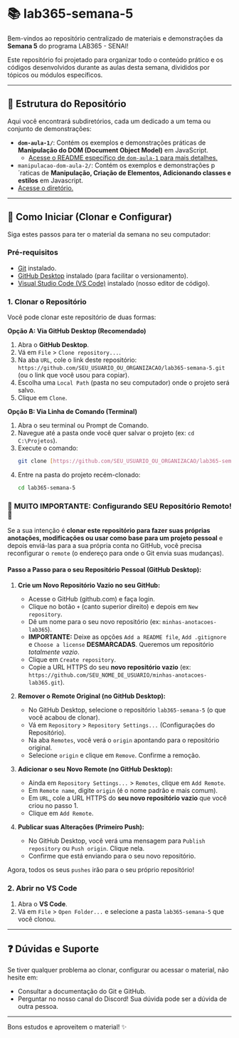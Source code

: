 # 📚 lab365-semana-5

Bem-vindos ao repositório centralizado de materiais e demonstrações da **Semana 5** do programa LAB365 - SENAI!

Este repositório foi projetado para organizar todo o conteúdo prático e os códigos desenvolvidos durante as aulas desta semana, divididos por tópicos ou módulos específicos.

---

## 📂 Estrutura do Repositório

Aqui você encontrará subdiretórios, cada um dedicado a um tema ou conjunto de demonstrações:

- **`dom-aula-1/`**: Contém os exemplos e demonstrações práticas de **Manipulação do DOM (Document Object Model)** em JavaScript.
  - [Acesse o README específico de `dom-aula-1` para mais detalhes.](dom-aula-1/README.md)
- `manipulacao-dom-aula-2/`: Contém os exemplos e demonstrações p´raticas de **Manipulação, Criação de Elementos, Adicionando classes e estilos** em Javascript.
- [Acesse o diretório.](manipulacao-dom-aula-2/)

---

## 🚀 Como Iniciar (Clonar e Configurar)

Siga estes passos para ter o material da semana no seu computador:

### Pré-requisitos

- [Git](https://git-scm.com/downloads) instalado.
- [GitHub Desktop](https://desktop.github.com/) instalado (para facilitar o versionamento).
- [Visual Studio Code (VS Code)](https://code.visualstudio.com/) instalado (nosso editor de código).

### 1. Clonar o Repositório

Você pode clonar este repositório de duas formas:

**Opção A: Via GitHub Desktop (Recomendado)**

1.  Abra o **GitHub Desktop**.
2.  Vá em `File` > `Clone repository...`.
3.  Na aba `URL`, cole o link deste repositório: `https://github.com/SEU_USUARIO_OU_ORGANIZACAO/lab365-semana-5.git` (ou o link que você usou para copiar).
4.  Escolha uma `Local Path` (pasta no seu computador) onde o projeto será salvo.
5.  Clique em `Clone`.

**Opção B: Via Linha de Comando (Terminal)**

1.  Abra o seu terminal ou Prompt de Comando.
2.  Navegue até a pasta onde você quer salvar o projeto (ex: `cd C:\Projetos`).
3.  Execute o comando:
    ```bash
    git clone [https://github.com/SEU_USUARIO_OU_ORGANIZACAO/lab365-semana-5.git](https://github.com/SEU_USUARIO_OU_ORGANIZACAO/lab365-semana-5.git)
    ```
4.  Entre na pasta do projeto recém-clonado:
    ```bash
    cd lab365-semana-5
    ```

### 🚨 **MUITO IMPORTANTE: Configurando SEU Repositório Remoto!** 🚨

Se a sua intenção é **clonar este repositório para fazer suas próprias anotações, modificações ou usar como base para um projeto pessoal** e depois enviá-las para a sua própria conta no GitHub, você precisa reconfigurar o `remote` (o endereço para onde o Git envia suas mudanças).

#### **Passo a Passo para o seu Repositório Pessoal (GitHub Desktop):**

1.  **Crie um Novo Repositório Vazio no seu GitHub:**

    - Acesse o GitHub (github.com) e faça login.
    - Clique no botão `+` (canto superior direito) e depois em `New repository`.
    - Dê um nome para o seu novo repositório (ex: `minhas-anotacoes-lab365`).
    - **IMPORTANTE:** Deixe as opções `Add a README file`, `Add .gitignore` e `Choose a license` **DESMARCADAS**. Queremos um repositório _totalmente vazio_.
    - Clique em `Create repository`.
    - Copie a URL HTTPS do seu **novo repositório vazio** (ex: `https://github.com/SEU_NOME_DE_USUARIO/minhas-anotacoes-lab365.git`).

2.  **Remover o Remote Original (no GitHub Desktop):**

    - No GitHub Desktop, selecione o repositório `lab365-semana-5` (o que você acabou de clonar).
    - Vá em `Repository` > `Repository Settings...` (Configurações do Repositório).
    - Na aba `Remotes`, você verá o `origin` apontando para o repositório original.
    - Selecione `origin` e clique em `Remove`. Confirme a remoção.

3.  **Adicionar o seu Novo Remote (no GitHub Desktop):**

    - Ainda em `Repository Settings...` > `Remotes`, clique em `Add Remote`.
    - Em `Remote name`, digite `origin` (é o nome padrão e mais comum).
    - Em `URL`, cole a URL HTTPS do **seu novo repositório vazio** que você criou no passo 1.
    - Clique em `Add Remote`.

4.  **Publicar suas Alterações (Primeiro Push):**
    - No GitHub Desktop, você verá uma mensagem para `Publish repository` ou `Push origin`. Clique nela.
    - Confirme que está enviando para o seu novo repositório.

Agora, todos os seus `pushes` irão para o seu próprio repositório!

### 2. Abrir no VS Code

1.  Abra o **VS Code**.
2.  Vá em `File` > `Open Folder...` e selecione a pasta `lab365-semana-5` que você clonou.

---

## ❓ Dúvidas e Suporte

Se tiver qualquer problema ao clonar, configurar ou acessar o material, não hesite em:

- Consultar a documentação do Git e GitHub.
- Perguntar no nosso canal do Discord! Sua dúvida pode ser a dúvida de outra pessoa.

---

Bons estudos e aproveitem o material! ✨
